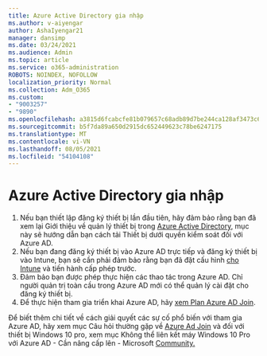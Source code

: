 ```yaml
---
title: Azure Active Directory gia nhập
ms.author: v-aiyengar
author: AshaIyengar21
manager: dansimp
ms.date: 03/24/2021
ms.audience: Admin
ms.topic: article
ms.service: o365-administration
ROBOTS: NOINDEX, NOFOLLOW
localization_priority: Normal
ms.collection: Adm_O365
ms.custom:
- "9003257"
- "9890"
ms.openlocfilehash: a3815d6fcabcfe81b079657c68adb89d7be244ca128af3473c6b22c1a4f7c833
ms.sourcegitcommit: b5f7da89a650d2915dc652449623c78be6247175
ms.translationtype: MT
ms.contentlocale: vi-VN
ms.lasthandoff: 08/05/2021
ms.locfileid: "54104108"
---
```

# <a name="azure-active-directory-join"></a>Azure Active Directory gia nhập

1. Nếu bạn thiết lập đăng ký thiết bị lần đầu tiên, hãy đảm bảo rằng bạn đã xem lại Giới thiệu về quản lý thiết bị trong [Azure Active Directory,](/azure/active-directory/devices/overview) mục này sẽ hướng dẫn bạn cách tải Thiết bị dưới quyền kiểm soát đối với Azure AD. 
1. Nếu bạn đang đăng ký thiết bị vào Azure AD trực tiếp và đăng ký thiết bị [](/mem/intune/fundamentals/licenses-assign) vào Intune, bạn sẽ cần phải đảm bảo rằng bạn đã đặt cấu hình [cho Intune](/mem/intune/enrollment/device-enrollment) và tiến hành cấp phép trước.
1. Đảm bảo bạn được phép thực hiện các thao tác trong Azure AD. Chỉ người quản trị toàn cầu trong Azure AD mới có thể quản lý cài đặt cho đăng ký thiết bị.
1. Để thực hiện tham gia triển khai Azure AD, hãy [xem Plan Azure AD Join](/azure/active-directory/devices/azureadjoin-plan).

Để biết thêm chi tiết về cách giải quyết các sự cố phổ biến với tham gia Azure AD, hãy xem mục Câu hỏi thường gặp về [Azure Ad Join](/azure/active-directory/devices/faq) và đối với thiết bị Windows 10 pro, xem mục Không thể liên kết máy Windows 10 Pro với Azure AD - Cần nâng cấp lên - Microsoft [Community.](https://answers.microsoft.com/en-us/msoffice/forum/msoffice_install-mso_win10-mso_365hp/unable-to-join-windows-10-pro-machine-to-azure-ad/abb1ca7d-b317-45ec-a628-e1c10eae2900)
